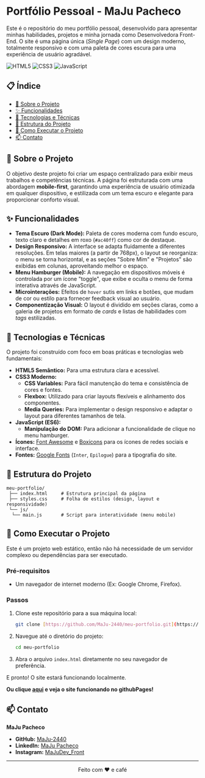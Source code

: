 # Portfólio Pessoal - MaJu Pacheco

Este é o repositório do meu portfólio pessoal, desenvolvido para apresentar minhas habilidades, projetos e minha jornada como Desenvolvedora Front-End. O site é uma página única (*Single Page*) com um design moderno, totalmente responsivo e com uma paleta de cores escura para uma experiência de usuário agradável.

![HTML5](https://img.shields.io/badge/HTML5-E34F26?style=for-the-badge&logo=html5&logoColor=white)
![CSS3](https://img.shields.io/badge/CSS3-1572B6?style=for-the-badge&logo=css3&logoColor=white)
![JavaScript](https://img.shields.io/badge/JavaScript-F7DF1E?style=for-the-badge&logo=javascript&logoColor=black)

## 📋 Índice

-   [📖 Sobre o Projeto](#-sobre-o-projeto)
-   [✨ Funcionalidades](#-funcionalidades)
-   [🚀 Tecnologias e Técnicas](#-tecnologias-e-técnicas)
-   [📂 Estrutura do Projeto](#-estrutura-do-projeto)
-   [🏁 Como Executar o Projeto](#-como-executar-o-projeto)
-   [📫 Contato](#-contato)

## 📖 Sobre o Projeto

O objetivo deste projeto foi criar um espaço centralizado para exibir meus trabalhos e competências técnicas. A página foi estruturada com uma abordagem **mobile-first**, garantindo uma experiência de usuário otimizada em qualquer dispositivo, e estilizada com um tema escuro e elegante para proporcionar conforto visual.

## ✨ Funcionalidades

-   **Tema Escuro (Dark Mode):** Paleta de cores moderna com fundo escuro, texto claro e detalhes em roxo (`#ac40ff`) como cor de destaque.
-   **Design Responsivo:** A interface se adapta fluidamente a diferentes resoluções. Em telas maiores (a partir de 768px), o layout se reorganiza: o menu se torna horizontal, e as seções "Sobre Mim" e "Projetos" são exibidas em colunas, aproveitando melhor o espaço.
-   **Menu Hamburger (Mobile):** A navegação em dispositivos móveis é controlada por um ícone "toggle", que exibe e oculta o menu de forma interativa através de JavaScript.
-   **Microinterações:** Efeitos de `hover` sutis em links e botões, que mudam de cor ou estilo para fornecer feedback visual ao usuário.
-   **Componentização Visual:** O layout é dividido em seções claras, como a galeria de projetos em formato de *cards* e listas de habilidades com *tags* estilizadas.

## 🚀 Tecnologias e Técnicas

O projeto foi construído com foco em boas práticas e tecnologias web fundamentais:

-   **HTML5 Semântico:** Para uma estrutura clara e acessível.
-   **CSS3 Moderno:**
    -   **CSS Variables:** Para fácil manutenção do tema e consistência de cores e fontes.
    -   **Flexbox:** Utilizado para criar layouts flexíveis e alinhamento dos componentes.
    -   **Media Queries:** Para implementar o design responsivo e adaptar o layout para diferentes tamanhos de tela.
-   **JavaScript (ES6):**
    -   **Manipulação do DOM:** Para adicionar a funcionalidade de clique no menu hamburger.
-   **Ícones:** [Font Awesome](https://fontawesome.com/) e [Boxicons](https://boxicons.com/) para os ícones de redes sociais e interface.
-   **Fontes:** [Google Fonts](https://fonts.google.com/) (`Inter`, `Epilogue`) para a tipografia do site.

## 📂 Estrutura do Projeto

```
meu-portfolio/
 ├── index.html     # Estrutura principal da página 
 ├── styles.css     # Folha de estilos (design, layout e responsividade) 
 └── js/
  └── main.js       # Script para interatividade (menu mobile)
```

## 🏁 Como Executar o Projeto

Este é um projeto web estático, então não há necessidade de um servidor complexo ou dependências para ser executado.

### Pré-requisitos

-   Um navegador de internet moderno (Ex: Google Chrome, Firefox).

### Passos

1.  Clone este repositório para a sua máquina local:
    ```bash
    git clone [https://github.com/MaJu-2440/meu-portfolio.git](https://github.com/MaJu-2440/meu-portfolio.git)
    ```
2.  Navegue até o diretório do projeto:
    ```bash
    cd meu-portfolio
    ```
3.  Abra o arquivo `index.html` diretamente no seu navegador de preferência.

E pronto! O site estará funcionando localmente.

**Ou clique [aqui](https://maju-2440.github.io/meu-portfolio) e veja o site funcionando no githubPages!**

## 📫 Contato

**MaJu Pacheco**

-   **GitHub:** [MaJu-2440](https://github.com/MaJu-2440)
-   **LinkedIn:** [MaJu Pacheco](https://linkedin.com/in/maria-julia-pacheco-freitas)
-   **Instagram:** [MaJuDev_Front](https://instagram.com/@majudev_front)

---
<p align="center">Feito com ❤️ e café</p>
